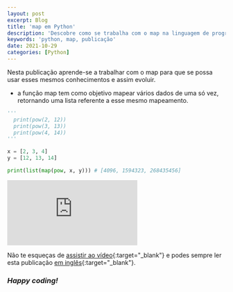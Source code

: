```yaml
---
layout: post
excerpt: Blog
title: 'map em Python'
description: 'Descobre como se trabalha com o map na linguagem de programação Python. Obtém respostas às tuas dúvidas com a teoria e os exemplos apresentados.'
keywords: 'python, map, publicação'
date: 2021-10-29
categories: [Python]
---
```


Nesta publicação aprende-se a trabalhar com o map para que se possa usar esses mesmos conhecimentos e assim evoluir.

- a função map tem como objetivo mapear vários dados de uma só vez, retornando uma lista referente a esse mesmo mapeamento.

```python
'''
  print(pow(2, 12))
  print(pow(3, 13))
  print(pow(4, 14))
'''

x = [2, 3, 4]
y = [12, 13, 14]

print(list(map(pow, x, y))) # [4096, 1594323, 268435456]
```

<div class="video-container">
  <iframe src="https://www.youtube.com/embed/hCaynUtCvEw" frameborder="0" allowfullscreen></iframe>
</div>

Não te esqueças de [assistir ao vídeo](https://youtu.be/hCaynUtCvEw){:target="\_blank"} e podes sempre ler esta publicação [em inglês](https://nelsonsilvadev.com/blog/map-in-python/){:target="\_blank"}.

### _Happy coding!_
